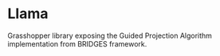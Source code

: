 # Llama
Grasshopper library exposing the Guided Projection Algorithm implementation from BRIDGES framework.
